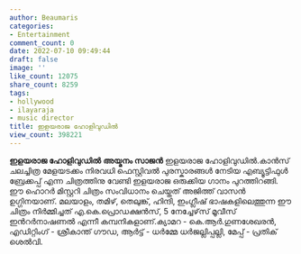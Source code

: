 ```yaml
---
author: Beaumaris
categories:
- Entertainment
comment_count: 0
date: 2022-07-10 09:49:44
draft: false
image: ''
like_count: 12075
share_count: 8259
tags:
- hollywood
- ilayaraja
- music director
title: ഇളയരാജ ഹോളിവുഡിൽ
view_count: 398221
---
```


**ഇളയരാജ ഹോളിവുഡിൽ** **അയ്മനം സാജൻ** ഇളയരാജ ഹോളിവുഡിൽ.കാൻസ് ചലച്ചിത്ര മേളയടക്കം നിരവധി ഫെസ്റ്റിവൽ പുരസ്കാരങ്ങൾ നേടിയ എബ്യൂട്ടിഫുൾ ബ്രേക്കപ്പ് എന്ന ചിത്രത്തിനു വേണ്ടി ഇളയരാജ ഒരുക്കിയ ഗാനം പുറത്തിറങ്ങി. ഈ ഹൊറർ മിസ്റ്ററി ചിത്രം സംവിധാനം ചെയ്തത് അജിത്ത് വാസൻ ഉഗ്ഗിനയാണ്. മലയാളം, തമിഴ്, തെലുങ്ക്, ഹിന്ദി, ഇംഗ്ലീഷ് ഭാഷകളിലെത്തുന്ന ഈ ചിത്രം നിർമ്മിച്ചത് എ.കെ.പ്രൊഡക്ഷൻസ്, 5 നേച്ചേഴ്‌സ് മൂവീസ് ഇൻറർനാഷണൽ എന്നീ കമ്പനികളാണ്.ക്യാമറ - കെ.ആർ.ഗുണശേഖരൻ, എഡിറ്റിംഗ് - ശ്രീകാന്ത് ഗൗഡ, ആർട്ട് - ധർമ്മേ ധർജല്ലിപ്പല്ലി, മേപ്പ് - പ്രതിക് ശെൽവി.